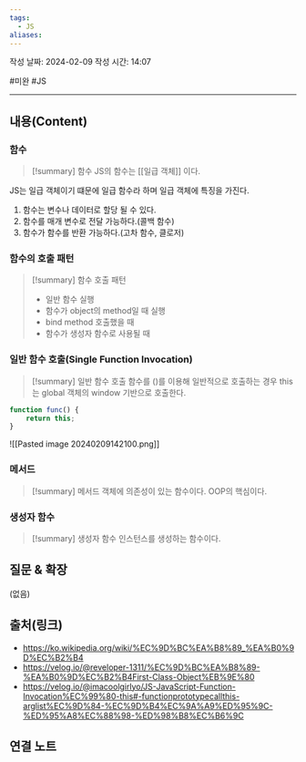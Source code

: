 ```yaml
---
tags:
  - JS
aliases:
---
```

작성 날짜: 2024-02-09
작성 시간: 14:07

#미완 #JS 

----
## 내용(Content)
### 함수

>[!summary] 함수
>JS의 함수는 [[일급 객체]] 이다.

JS는 일급 객체이기 떄문에 일급 함수라 하며 일급 객체에 특징을 가진다.

1. 함수는 변수나 데이터로 할당 될 수 있다.
2. 함수를 매개 변수로 전달 가능하다.(콜백 함수)
3. 함수가 함수를 반환 가능하다.(고차 함수, 클로저)
### 함수의 호출 패턴
>[!summary] 함수 호출 패턴
>- 일반 함수 실행
>- 함수가 object의 method일 때 실행
>- bind method 호출했을 때
>- 함수가 생성자 함수로 사용될 때


### 일반 함수 호출(Single Function Invocation)
>[!summary] 일반 함수 호출
>함수를 ()를 이용해 일반적으로 호출하는 경우 this는 global 객체의 window 기반으로 호출한다.


```js
function func() {
	return this;
}
```

![[Pasted image 20240209142100.png]]
### 메서드
>[!summary] 메서드
>객체에 의존성이 있는 함수이다. OOP의 핵심이다.



### 생성자 함수
>[!summary] 생성자 함수
>인스턴스를 생성하는 함수이다.
## 질문 & 확장

(없음)

## 출처(링크)
- https://ko.wikipedia.org/wiki/%EC%9D%BC%EA%B8%89_%EA%B0%9D%EC%B2%B4
- https://velog.io/@reveloper-1311/%EC%9D%BC%EA%B8%89-%EA%B0%9D%EC%B2%B4First-Class-Object%EB%9E%80
- https://velog.io/@imacoolgirlyo/JS-JavaScript-Function-Invocation%EC%99%80-this#-functionprototypecallthis-arglist%EC%9D%84-%EC%9D%B4%EC%9A%A9%ED%95%9C-%ED%95%A8%EC%88%98-%ED%98%B8%EC%B6%9C
## 연결 노트










